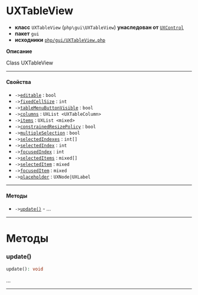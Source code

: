 # UXTableView

- **класс** `UXTableView` (`php\gui\UXTableView`) **унаследован от** [`UXControl`](api-docs/classes/php/gui/UXControl.ru.md)
- **пакет** `gui`
- **исходники** [`php/gui/UXTableView.php`](./src/main/resources/JPHP-INF/sdk/php/gui/UXTableView.php)

**Описание**

Class UXTableView

---

#### Свойства

- `->`[`editable`](#prop-editable) : `bool`
- `->`[`fixedCellSize`](#prop-fixedcellsize) : `int`
- `->`[`tableMenuButtonVisible`](#prop-tablemenubuttonvisible) : `bool`
- `->`[`columns`](#prop-columns) : `UXList <UXTableColumn>`
- `->`[`items`](#prop-items) : `UXList <mixed>`
- `->`[`constrainedResizePolicy`](#prop-constrainedresizepolicy) : `bool`
- `->`[`multipleSelection`](#prop-multipleselection) : `bool`
- `->`[`selectedIndexes`](#prop-selectedindexes) : `int[]`
- `->`[`selectedIndex`](#prop-selectedindex) : `int`
- `->`[`focusedIndex`](#prop-focusedindex) : `int`
- `->`[`selectedItems`](#prop-selecteditems) : `mixed[]`
- `->`[`selectedItem`](#prop-selecteditem) : `mixed`
- `->`[`focusedItem`](#prop-focuseditem) : `mixed`
- `->`[`placeholder`](#prop-placeholder) : `UXNode|UXLabel`

---

#### Методы

- `->`[`update()`](#method-update) - _..._

---
# Методы

<a name="method-update"></a>

### update()
```php
update(): void
```
...

---
